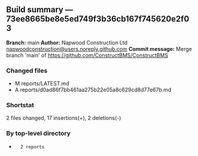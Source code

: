 ## Build summary — 73ee8665be8e5ed749f3b36cb167f745620e2f03

**Branch:** main
**Author:** Napwood Construction Ltd <napwoodconstruction@users.noreply.github.com>
**Commit message:** Merge branch 'main' of https://github.com/ConstructBMS/ConstructBMS

### Changed files
 - M	reports/LATEST.md
 - A	reports/d0ad86f7bb461aa275b22e05a8c629cd8d77e67b.md

### Shortstat
 2 files changed, 17 insertions(+), 2 deletions(-)

### By top-level directory
 -       2 reports
